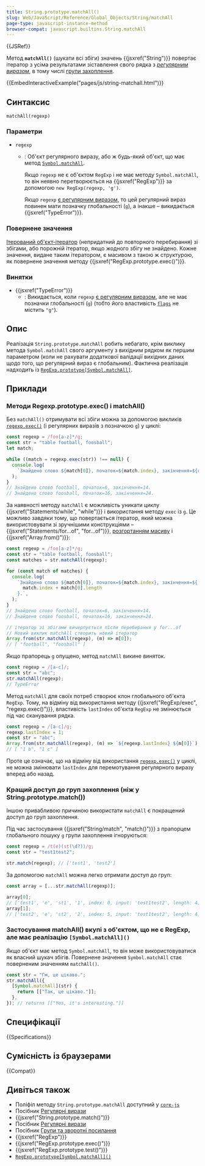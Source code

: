 ```yaml
---
title: String.prototype.matchAll()
slug: Web/JavaScript/Reference/Global_Objects/String/matchAll
page-type: javascript-instance-method
browser-compat: javascript.builtins.String.matchAll
---
```


{{JSRef}}

Метод **`matchAll()`** (шукати всі збіги) значень {{jsxref("String")}} повертає ітератор з усіма результатами зіставлення свого рядка з _[регулярним виразом](/uk/docs/Web/JavaScript/Guide/Regular_expressions)_, в тому числі [групи захоплення](/uk/docs/Web/JavaScript/Guide/Regular_expressions/Groups_and_backreferences).

{{EmbedInteractiveExample("pages/js/string-matchall.html")}}

## Синтаксис

```js-nolint
matchAll(regexp)
```

### Параметри

- `regexp`

  - : Об'єкт регулярного виразу, або ж будь-який об'єкт, що має метод [`Symbol.matchAll`](/uk/docs/Web/JavaScript/Reference/Global_Objects/Symbol/matchAll).

    Якщо `regexp` не є об'єктом `RegExp` і не має методу `Symbol.matchAll`, то він неявно перетворюється на {{jsxref("RegExp")}} за допомогою `new RegExp(regexp, 'g')`.

    Якщо `regexp` [є регулярним виразом](/uk/docs/Web/JavaScript/Reference/Global_Objects/RegExp#osoblyva-obrobka-rehuliarnykh-vyraziv), то цей регулярний вираз повинен мати позначку глобальності (`g`), а інакше – викидається {{jsxref("TypeError")}}.

### Повернене значення

[Ітерований об'єкт-ітератор](/uk/docs/Web/JavaScript/Reference/Global_Objects/Iterator) (непридатний до повторного перебирання) зі збігами, або порожній ітератор, якщо жодного збігу не знайдено. Кожне значення, видане таким ітератором, є масивом з такою ж структурою, як повернене значення методу {{jsxref("RegExp.prototype.exec()")}}.

### Винятки

- {{jsxref("TypeError")}}
  - : Викидається, коли `regexp` [є регулярним виразом](/uk/docs/Web/JavaScript/Reference/Global_Objects/RegExp#osoblyva-obrobka-rehuliarnykh-vyraziv), але не має позначки глобальності (`g`) (тобто його властивість [`flags`](/uk/docs/Web/JavaScript/Reference/Global_Objects/RegExp/flags) не містить `"g"`).

## Опис

Реалізація `String.prototype.matchAll` робить небагато, крім виклику метода `Symbol.matchAll` свого аргументу з вихідним рядком як першим параметром (коли не рахувати додаткової валідації вихідних даних щодо того, що регулярний вираз є глобальним). Фактична реалізація надходить із [`RegExp.prototype[Symbol.matchAll]`](/uk/docs/Web/JavaScript/Reference/Global_Objects/RegExp/Symbol.matchAll).

## Приклади

### Методи Regexp.prototype.exec() і matchAll()

Без `matchAll()` отримувати всі збіги можна за допомогою викликів [`regexp.exec()`](/uk/docs/Web/JavaScript/Reference/Global_Objects/RegExp/exec) (і регулярних виразів з позначкою `g`) у циклі:

```js
const regexp = /foo[a-z]*/g;
const str = "table football, foosball";
let match;

while ((match = regexp.exec(str)) !== null) {
  console.log(
    `Знайдено слово ${match[0]}, початок=${match.index}, закінчення=${regexp.lastIndex}.`,
  );
}
// Знайдено слово football, початок=6, закінчення=14.
// Знайдено слово foosball, початок=16, закінчення=24.
```

За наявності методу `matchAll` є можливість уникати циклу {{jsxref("Statements/while", "while")}} і використання методу `exec` із `g`. Це можливо завдяки тому, що повертається ітератор, який можна використовувати зі зручнішими конструкціями – {{jsxref("Statements/for...of", "for...of")}}, [розгортанням масиву](/uk/docs/Web/JavaScript/Reference/Operators/Spread_syntax) і {{jsxref("Array.from()")}}:

```js
const regexp = /foo[a-z]*/g;
const str = "table football, foosball";
const matches = str.matchAll(regexp);

for (const match of matches) {
  console.log(
    `Знайдено слово ${match[0]}, початок=${match.index}, закінчення=${
      match.index + match[0].length
    }.`,
  );
}
// Знайдено слово football, початок=6, закінчення=14.
// Знайдено слово foosball, початок=16, закінчення=24.

// ітератор зі збігами вичерпується після перебирання у for...of
// Новий виклик matchAll створить новий ітератор
Array.from(str.matchAll(regexp), (m) => m[0]);
// [ "football", "foosball" ]
```

Якщо прапорець `g` опущено, метод `matchAll` викине виняток.

```js
const regexp = /[a-c]/;
const str = "abc";
str.matchAll(regexp);
// TypeError
```

Метод `matchAll` для своїх потреб створює клон глобального об'єкта `RegExp`. Тому, на відміну від використання методу {{jsxref("RegExp/exec", "regexp.exec()")}}, властивість `lastIndex` об'єкта `RegExp` не змінюється під час сканування рядка.

```js
const regexp = /[a-c]/g;
regexp.lastIndex = 1;
const str = "abc";
Array.from(str.matchAll(regexp), (m) => `${regexp.lastIndex} ${m[0]}`);
// [ "1 b", "1 c" ]
```

Проте це означає, що на відміну від використання [`regexp.exec()`](/uk/docs/Web/JavaScript/Reference/Global_Objects/RegExp/exec) у циклі, не можна змінювати `lastIndex` для перемотування регулярного виразу вперед або назад.

### Кращий доступ до груп захоплення (ніж у String.prototype.match())

Іншою привабливою причиною використати `matchAll` є покращений доступ до груп захоплення.

Під час застосування {{jsxref("String/match", "match()")}} з прапорцем глобального пошуку `g` групи захоплення ігноруються:

```js
const regexp = /t(e)(st(\d?))/g;
const str = "test1test2";

str.match(regexp); // ['test1', 'test2']
```

За допомогою `matchAll` можна легко отримати доступ до груп:

```js
const array = [...str.matchAll(regexp)];

array[0];
// ['test1', 'e', 'st1', '1', index: 0, input: 'test1test2', length: 4]
array[1];
// ['test2', 'e', 'st2', '2', index: 5, input: 'test1test2', length: 4]
```

### Застосування matchAll() вкупі з об'єктом, що не є RegExp, але має реалізацію `[Symbol.matchAll]()`

Якщо об'єкт має метод `Symbol.matchAll`, то він може використовуватися як власний шукач збігів. Повернене значення `Symbol.matchAll` стає поверненим значенням `matchAll()`.

```js
const str = "Гм, це цікаво.";
str.matchAll({
  [Symbol.matchAll](str) {
    return [["Так, це цікаво."]];
  },
}); // returns [["Yes, it's interesting."]]
```

## Специфікації

{{Specifications}}

## Сумісність із браузерами

{{Compat}}

## Дивіться також

- Поліфіл методу `String.prototype.matchAll` доступний у [`core-js`](https://github.com/zloirock/core-js#ecmascript-string-and-regexp)
- Посібник [Регулярні вирази](/uk/docs/Web/JavaScript/Guide/Regular_expressions)
- {{jsxref("String.prototype.match()")}}
- Посібник [Регулярні вирази](/uk/docs/Web/JavaScript/Guide/Regular_expressions)
- Посібник [Групи та зворотні посилання](/uk/docs/Web/JavaScript/Guide/Regular_expressions/Groups_and_backreferences)
- {{jsxref("RegExp")}}
- {{jsxref("RegExp.prototype.exec()")}}
- {{jsxref("RegExp.prototype.test()")}}
- [`RegExp.prototype[Symbol.matchAll]()`](/uk/docs/Web/JavaScript/Reference/Global_Objects/RegExp/Symbol.matchAll)
